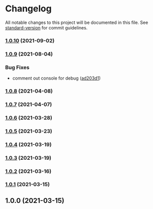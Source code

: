 # Changelog

All notable changes to this project will be documented in this file. See [standard-version](https://github.com/conventional-changelog/standard-version) for commit guidelines.

### [1.0.10](https://github.com/toyokumo/eslint-config/compare/v1.0.9...v1.0.10) (2021-09-02)

### [1.0.9](https://github.com/toyokumo/eslint-config/compare/v1.0.8...v1.0.9) (2021-08-04)

### Bug Fixes

- comment out console for debug ([ad203d1](https://github.com/toyokumo/eslint-config/commit/ad203d18e97b5ba579744888e1718a688ece06aa))

### [1.0.8](https://github.com/toyokumo/eslint-config/compare/v1.0.7...v1.0.8) (2021-04-08)

### [1.0.7](https://github.com/toyokumo/eslint-config/compare/v1.0.6...v1.0.7) (2021-04-07)

### [1.0.6](https://github.com/toyokumo/eslint-config/compare/v1.0.5...v1.0.6) (2021-03-28)

### [1.0.5](https://github.com/toyokumo/eslint-config/compare/v1.0.4...v1.0.5) (2021-03-23)

### [1.0.4](https://github.com/toyokumo/eslint-config/compare/v1.0.3...v1.0.4) (2021-03-19)

### [1.0.3](https://github.com/toyokumo/eslint-config/compare/v1.0.2...v1.0.3) (2021-03-19)

### [1.0.2](https://github.com/toyokumo/eslint-config/compare/v1.0.1...v1.0.2) (2021-03-16)

### [1.0.1](https://github.com/toyokumo/eslint-config/compare/v1.0.0...v1.0.1) (2021-03-15)

## 1.0.0 (2021-03-15)
